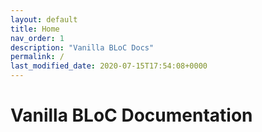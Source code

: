 ```yaml
---
layout: default
title: Home
nav_order: 1
description: "Vanilla BLoC Docs"
permalink: /
last_modified_date: 2020-07-15T17:54:08+0000
---
```



# Vanilla BLoC Documentation
